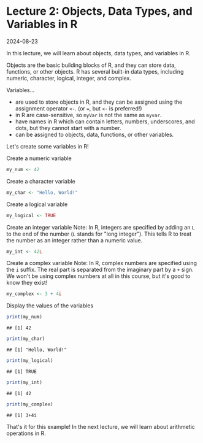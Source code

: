 
# Lecture 2: Objects, Data Types, and Variables in R
2024-08-23

In this lecture, we will learn about objects, data types, and variables in R.

Objects are the basic building blocks of R, and they can store data, 
functions, or other objects. R has several built-in data types, 
including numeric, character, logical, integer, and complex.

Variables...

- are used to store objects in R, and they can be assigned using the assignment operator `<-`. (or `=`, but `<-` is preferred!)
- in R are case-sensitive, so `myVar` is not the same as `myvar`.
- have names in R which can contain letters, numbers, underscores, and dots, but they cannot start with a number.
- can be assigned to objects, data, functions, or other variables.

Let's create some variables in R!

Create a numeric variable


``` r
my_num <- 42
```

Create a character variable


``` r
my_char <- "Hello, World!"
```

Create a logical variable


``` r
my_logical <- TRUE
```

Create an integer variable
Note: In R, integers are specified by adding an `L` to the end of the number (`L` stands for "long integer").
This tells R to treat the number as an integer rather than a numeric value.


``` r
my_int <- 42L
```

Create a complex variable
Note: In R, complex numbers are specified using the `i` suffix.
The real part is separated from the imaginary part by a `+` sign.
We won't be using complex numbers at all in this course, but it's good to know they exist!


``` r
my_complex <- 3 + 4i
```

Display the values of the variables


``` r
print(my_num)
```

```
## [1] 42
```

``` r
print(my_char)
```

```
## [1] "Hello, World!"
```

``` r
print(my_logical)
```

```
## [1] TRUE
```

``` r
print(my_int)
```

```
## [1] 42
```

``` r
print(my_complex)
```

```
## [1] 3+4i
```

That's it for this example! In the next lecture, we will learn about arithmetic operations in R.
